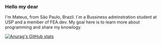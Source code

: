 ### Hello my dear

I'm Mateus, from São Paulo, Brazil. I´m a Bussiness adminstration student at USP and a member of FEA.dev. My goal here is to learn more about programming and share my knowlogy. 


[![Anurag's GitHub stats](https://github-readme-stats.vercel.app/api?username=pamiomateus)](https://github.com/anuraghazra/github-readme-stats)
